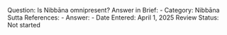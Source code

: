 Question: Is Nibbāna omnipresent?
Answer in Brief: -
 Category: Nibbāna
Sutta References: -
Answer: -
Date Entered: April 1, 2025
Review Status: Not started
